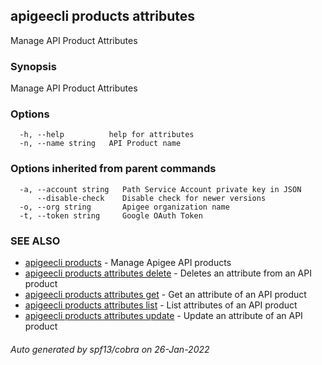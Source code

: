 ## apigeecli products attributes

Manage API Product Attributes

### Synopsis

Manage API Product Attributes

### Options

```
  -h, --help          help for attributes
  -n, --name string   API Product name
```

### Options inherited from parent commands

```
  -a, --account string   Path Service Account private key in JSON
      --disable-check    Disable check for newer versions
  -o, --org string       Apigee organization name
  -t, --token string     Google OAuth Token
```

### SEE ALSO

* [apigeecli products](apigeecli_products.md)	 - Manage Apigee API products
* [apigeecli products attributes delete](apigeecli_products_attributes_delete.md)	 - Deletes an attribute from an API product
* [apigeecli products attributes get](apigeecli_products_attributes_get.md)	 - Get an attribute of an API product
* [apigeecli products attributes list](apigeecli_products_attributes_list.md)	 - List attributes of an API product
* [apigeecli products attributes update](apigeecli_products_attributes_update.md)	 - Update an attribute of an API product

###### Auto generated by spf13/cobra on 26-Jan-2022
